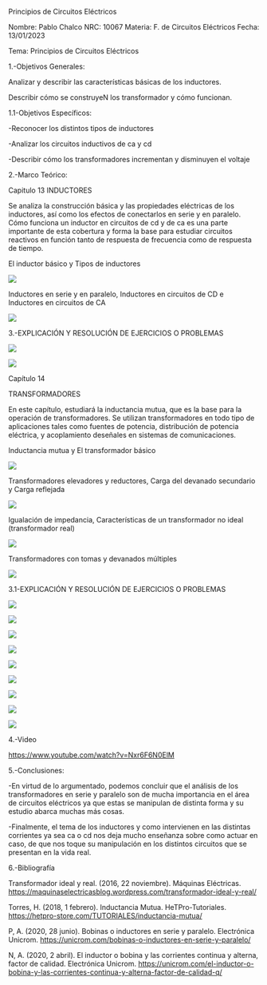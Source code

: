 Principios de Circuitos Eléctricos

Nombre: Pablo Chalco   NRC: 10067  Materia: F. de Circuitos Eléctricos   Fecha: 13/01/2023 

Tema: Principios de Circuitos Eléctricos

1.-Objetivos Generales: 

Analizar y describir las características básicas de los inductores.

Describir cómo se construyeN los transformador y cómo funcionan.

1.1-Objetivos Específicos:

-Reconocer los distintos tipos de inductores

-Analizar los circuitos inductivos de ca y cd

-Describir cómo los transformadores incrementan y disminuyen el voltaje

2.-Marco Teórico:

Capitulo 13 INDUCTORES

Se analiza la construcción básica y las propiedades eléctricas de los inductores, así como los efectos de conectarlos en serie
y en paralelo. Cómo funciona un inductor en circuitos de cd y de ca es una parte importante de esta cobertura y forma la base 
para estudiar circuitos reactivos en función tanto de respuesta de frecuencia como de respuesta de tiempo.

El inductor básico y Tipos de inductores

![](https://github.com/phchalco/Tarea7/blob/main/J1.png)

Inductores en serie y en paralelo, Inductores en circuitos de CD e Inductores en circuitos de CA

![](https://github.com/phchalco/Tarea7/blob/main/J2.png)

3.-EXPLICACIÓN Y RESOLUCIÓN DE EJERCICIOS O PROBLEMAS

![](https://github.com/phchalco/Tarea7/blob/main/A1.jpg)

![](https://github.com/phchalco/Tarea7/blob/main/A2.png)

Capítulo 14

TRANSFORMADORES

En este capítulo, estudiará la inductancia mutua, que es la base para la operación de transformadores. Se utilizan transformadores 
en todo tipo de aplicaciones tales como fuentes de potencia, distribución de potencia eléctrica, y acoplamiento deseñales en 
sistemas de comunicaciones.

Inductancia mutua y El transformador básico

![](https://github.com/phchalco/Tarea7/blob/main/H1.png)

Transformadores elevadores y reductores, Carga del devanado secundario y Carga reflejada

![](https://github.com/phchalco/Tarea7/blob/main/H2.png)

Igualación de impedancia, Características de un transformador no ideal (transformador real)

![](https://github.com/phchalco/Tarea7/blob/main/H3.png)

Transformadores con tomas y devanados múltiples

![](https://github.com/phchalco/Tarea7/blob/main/H4.png)

3.1-EXPLICACIÓN Y RESOLUCIÓN DE EJERCICIOS O PROBLEMAS

![](https://github.com/phchalco/Tarea6/blob/main/M1.png)

![](https://github.com/phchalco/Tarea6/blob/main/M2.png)

![](https://github.com/phchalco/Tarea6/blob/main/M3.png)

![](https://github.com/phchalco/Tarea6/blob/main/M4.png)

![](https://github.com/phchalco/Tarea6/blob/main/M5.png)

![](https://github.com/phchalco/Tarea6/blob/main/M6.png)

![](https://github.com/phchalco/Tarea6/blob/main/M7.png)

![](https://github.com/phchalco/Tarea6/blob/main/M8.png)

![](https://github.com/phchalco/Tarea6/blob/main/M9.png)

4.-Video

https://www.youtube.com/watch?v=Nxr6F6N0ElM

5.-Conclusiones:

-En virtud de lo argumentado, podemos concluir que el análisis de los transformadores en serie y paralelo son de mucha importancia en el área de circuitos eléctricos 
ya que estas se manipulan de distinta forma y su estudio abarca muchas más cosas.

-Finalmente, el tema de los inductores y como intervienen en las distintas corrientes ya sea ca o cd nos deja mucho enseñanza sobre como actuar en caso, de que nos toque su manipulación en los distintos circuitos que se presentan en la vida real.

6.-Bibliografía

Transformador ideal y real. (2016, 22 noviembre). Máquinas Eléctricas. https://maquinaselectricasblog.wordpress.com/transformador-ideal-y-real/

Torres, H. (2018, 1 febrero). Inductancia Mutua. HeTPro-Tutoriales. https://hetpro-store.com/TUTORIALES/inductancia-mutua/

P, A. (2020, 28 junio). Bobinas o inductores en serie y paralelo. Electrónica Unicrom. https://unicrom.com/bobinas-o-inductores-en-serie-y-paralelo/

N, A. (2020, 2 abril). El inductor o bobina y las corrientes continua y alterna, factor de calidad. Electrónica Unicrom. https://unicrom.com/el-inductor-o-bobina-y-las-corrientes-continua-y-alterna-factor-de-calidad-q/
